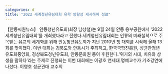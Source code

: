 ```yaml
---
categories: d
title: "2022 세계청년유림대회 유학 방향성 제시하며 성료"
---
```

【안동씨원뉴스】 안동청년유도회(회장 남상철)는 9월 24일 안동 웅부공원에서 ‘2022 세계청년유림대회’를 개최했다라고 전했다.세계청년유림대회는 인류의 미래철학으로 주목받는 유교의 세계화를 위해 안동청년유도회가 지난 2010년 첫 대회를 시작해 올해 13회를 맞이했다. 이번 대회는 경북도와 안동시가 주최하고, 한국국학진흥원, 성균관청년유도회중앙회, 경상북도청년유도회, 안동문화원 등이 후원한다.‘위기의 시대, 치유와 상생을 말하다’라는 주제로 진행되는 이번 대회에는 이광호 연세대 명예교수가 기조강연에 나섰다. 이영호 성균관대 교수의